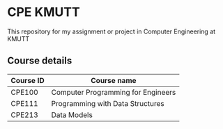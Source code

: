 # CPE KMUTT

This repository for my assignment or project in Computer Engineering at KMUTT

## Course details

| Course ID             | Course name                                                                |
| ----------------- | ------------------------------------------------------------------ |
| CPE100 | Computer Programming for Engineers |
| CPE111 | Programming with Data Structures |
| CPE213 | 	Data Models |
